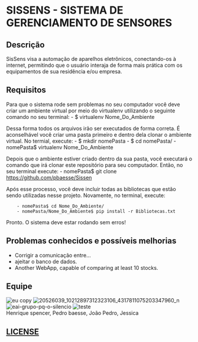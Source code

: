 # SISSENS - SISTEMA DE GERENCIAMENTO DE SENSORES 

**Descrição**
------------------
SisSens visa a automação de aparelhos
eletrônicos, conectando-os à internet,
permitindo que o usuário interaja de forma
mais prática com os equipamentos de sua
residência e/ou empresa.

**Requisitos**
------------------
Para que o sistema rode sem problemas no seu computador você deve criar um ambiente virtual por meio do virtualenv utilizando o seguinte comando no seu terminal: 
        - $ virtualenv Nome_Do_Ambiente 

Dessa forma todos os arquivos irão ser executados de forma correta.
É aconselhável você criar uma pasta primeiro e dentro dela clonar o ambiente virtual.
No termial, execute:
        - $ mkdir nomePasta
        - $ cd nomePasta/
        - nomePasta$ virtualenv Nome_Do_Ambiente

Depois que o ambiente estiver criado dentro da sua pasta, você executará o comando que irá clonar este repositório para seu computador.
Então, no seu terminal execute:
        - nomePasta$ git clone https://github.com/pbaesse/Sissen 

Após esse processo, você deve incluir todas as bibliotecas que estão sendo utilizadas nesse projeto.
Novamente, no terminal, execute:

        - nomePasta$ cd Nome_Do_Ambiente/
        - nomePasta/Nome_Do_Ambiente$ pip install -r Bibliotecas.txt
	
Pronto. O sistema deve estar rodando sem erros!


**Problemas conhecidos e possíveis melhorias**
------------------

- Corrigir a comunicação entre...
- ajeitar o banco de dados.
- Another WebApp, capable of comparing at least 10 stocks.

## Equipe
![eu copy](https://user-images.githubusercontent.com/19451652/30993612-2d93c5f6-a486-11e7-93ad-282acad1fb00.jpg)
![20526039_10212897312323106_4317811075203347960_n](https://user-images.githubusercontent.com/19451652/30993628-3798af62-a486-11e7-9c8a-e7df340fd9a5.jpg)
![eai-grupo-pq-o-silencio](https://user-images.githubusercontent.com/19451652/30993629-3883d26c-a486-11e7-8d46-be9648a403ab.jpg)
![teste](https://user-images.githubusercontent.com/19451652/30993633-3b64298c-a486-11e7-9c57-3bb67943e92e.jpg)
<br />Henrique spencer, Pedro baesse, João Pedro, Jessica
 
## [LICENSE](https://github.com/henriqueSpencer/Sissens/blob/master/LICENSE)
